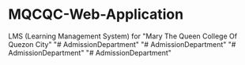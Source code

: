 # MQCQC-Web-Application
LMS (Learning Management System) for "Mary The Queen College Of Quezon City"
"# AdmissionDepartment" 
"# AdmissionDepartment" 
"# AdmissionDepartment" 
"# AdmissionDepartment" 
